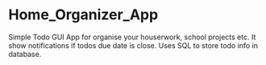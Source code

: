 # Home_Organizer_App
Simple Todo GUI App for organise your houserwork, school projects etc. It show notifications if todos due date is close. Uses SQL to store todo info in database.
